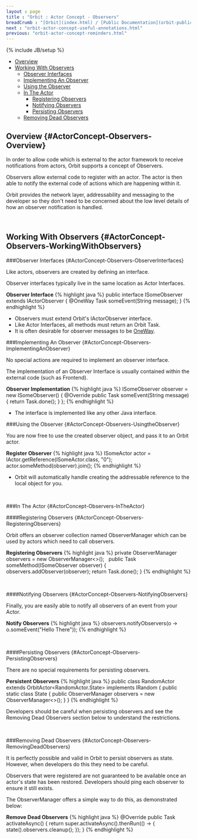 ```yaml
---
layout : page
title : "Orbit : Actor Concept - Observers"
breadCrumb : "[Orbit](index.html) / [Public Documentation](orbit-public-documentation.html) / [Actors](orbit-actors.html) / [Actor Concepts](orbit-actor-concepts.html)"
next : "orbit-actor-concept-useful-annotations.html"
previous: "orbit-actor-concept-reminders.html"
---
```

{% include JB/setup %}



-  [Overview](#ActorConcept-Observers-Overview)
-  [Working With Observers](#ActorConcept-Observers-WorkingWithObservers)
    -  [Observer Interfaces](#ActorConcept-Observers-ObserverInterfaces)
    -  [Implementing An Observer](#ActorConcept-Observers-ImplementingAnObserver)
    -  [Using the Observer](#ActorConcept-Observers-UsingtheObserver)
    -  [In The Actor](#ActorConcept-Observers-InTheActor)
        -  [Registering Observers](#ActorConcept-Observers-RegisteringObservers)
        -  [Notifying Observers](#ActorConcept-Observers-NotifyingObservers)
        -  [Persisting Observers](#ActorConcept-Observers-PersistingObservers)
    -  [Removing Dead Observers](#ActorConcept-Observers-RemovingDeadObservers)



Overview {#ActorConcept-Observers-Overview}
----------


In order to allow code which is external to the actor framework to receive notifications from actors, Orbit supports a concept of Observers.


Observers allow external code to register with an actor. The actor is then able to notify the external code of actions which are happening within it.


Orbit provides the network layer, addressability and messaging to the developer so they don't need to be concerned about the low level details of how an observer notification is handled.


 


Working With Observers {#ActorConcept-Observers-WorkingWithObservers}
----------


###Observer Interfaces {#ActorConcept-Observers-ObserverInterfaces}


Like actors, observers are created by defining an interface.


Observer interfaces typically live in the same location as Actor Interfaces.

**Observer Interface** 
{% highlight java %}
public interface ISomeObserver extends IActorObserver
{
    @OneWay
    Task someEvent(String message);
}
{% endhighlight %}

-  Observers must extend Orbit's IActorObserver interface.
-  Like Actor Interfaces, all methods must return an Orbit Task.
-  It is often desirable for observer messages to be [OneWay](orbit-actor-concept-useful-annotations.html).

###Implementing An Observer {#ActorConcept-Observers-ImplementingAnObserver}


No special actions are required to implement an observer interface.


The implementation of an Observer Interface is usually contained within the external code (such as Frontend).

**Observer Implementation** 
{% highlight java %}
ISomeObserver observer = new ISomeObserver()
{
    @Override
    public Task someEvent(String message)
    {
        return Task.done();
    }
};
{% endhighlight %}

-  The interface is implemented like any other Java interface.

###Using the Observer {#ActorConcept-Observers-UsingtheObserver}


You are now free to use the created observer object, and pass it to an Orbit actor.

**Register Observer** 
{% highlight java %}
ISomeActor actor = IActor.getReference(ISomeActor.class, "0");
actor.someMethod(observer).join();
{% endhighlight %}

-  Orbit will automatically handle creating the addressable reference to the local object for you.

 


###In The Actor {#ActorConcept-Observers-InTheActor}


####Registering Observers {#ActorConcept-Observers-RegisteringObservers}


Orbit offers an observer collection named ObserverManager which can be used by actors which need to call observers.

**Registering Observers** 
{% highlight java %}
private ObserverManager<ISomeObserver> observers = new ObserverManager<>();
 
public Task someMethod(ISomeObserver observer)
{
    observers.addObserver(observer);
    return Task.done();
}
{% endhighlight %}

 


####Notifying Observers {#ActorConcept-Observers-NotifyingObservers}


Finally, you are easily able to notify all observers of an event from your Actor.

**Notify Observers** 
{% highlight java %}
observers.notifyObservers(o -> o.someEvent("Hello There"));
{% endhighlight %}

 


####Persisting Observers {#ActorConcept-Observers-PersistingObservers}


There are no special requirements for persisting observers. 

**Persistent Observers** 
{% highlight java %}
public class RandomActor extends OrbitActor<RandomActor.State> implements IRandom
{
    public static class State
    {
        public ObserverManager<ISomeObserver> observers = new ObserverManager<>();
    }
}
{% endhighlight %}

Developers should be careful when persisting observers and see the Removing Dead Observers section below to understand the restrictions.


 


###Removing Dead Observers {#ActorConcept-Observers-RemovingDeadObservers}


It is perfectly possible and valid in Orbit to persist observers as state. However, when developers do this they need to be careful.


Observers that were registered are not guaranteed to be available once an actor's state has been restored. Developers should ping each observer to ensure it still exists.


The ObserverManager offers a simple way to do this, as demonstrated below:

**Remove Dead Observers** 
{% highlight java %}
@Override
public Task activateAsync()
{
    return super.activateAsync().thenRun(() ->
    {
        state().observers.cleanup();
    });
}
{% endhighlight %}
